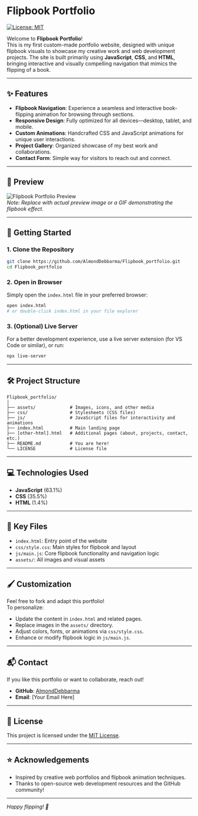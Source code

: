 # Flipbook Portfolio

[![License: MIT](https://img.shields.io/badge/License-MIT-yellow.svg)](LICENSE)

Welcome to **Flipbook Portfolio**!  
This is my first custom-made portfolio website, designed with unique flipbook visuals to showcase my creative work and web development projects. The site is built primarily using **JavaScript**, **CSS**, and **HTML**, bringing interactive and visually compelling navigation that mimics the flipping of a book.

---

## ✨ Features

- **Flipbook Navigation**: Experience a seamless and interactive book-flipping animation for browsing through sections.
- **Responsive Design**: Fully optimized for all devices—desktop, tablet, and mobile.
- **Custom Animations**: Handcrafted CSS and JavaScript animations for unique user interactions.
- **Project Gallery**: Organized showcase of my best work and collaborations.
- **Contact Form**: Simple way for visitors to reach out and connect.

---

## 📸 Preview

![Flipbook Portfolio Preview](./assets/preview.png)  
*Note: Replace with actual preview image or a GIF demonstrating the flipbook effect.*

---

## 🚀 Getting Started

### 1. Clone the Repository

```bash
git clone https://github.com/AlmondDebbarma/Flipbook_portfolio.git
cd Flipbook_portfolio
```

### 2. Open in Browser

Simply open the `index.html` file in your preferred browser:

```bash
open index.html
# or double-click index.html in your file explorer
```

### 3. (Optional) Live Server

For a better development experience, use a live server extension (for VS Code or similar), or run:

```bash
npx live-server
```

---

## 🛠️ Project Structure

```
Flipbook_portfolio/
│
├── assets/             # Images, icons, and other media
├── css/                # Stylesheets (CSS files)
├── js/                 # JavaScript files for interactivity and animations
├── index.html          # Main landing page
├── [other-html].html   # Additional pages (about, projects, contact, etc.)
├── README.md           # You are here!
└── LICENSE             # License file
```

---

## 💻 Technologies Used

- **JavaScript** (63.1%)
- **CSS** (35.5%)
- **HTML** (1.4%)

---

## 📂 Key Files

- `index.html`: Entry point of the website
- `css/style.css`: Main styles for flipbook and layout
- `js/main.js`: Core flipbook functionality and navigation logic
- `assets/`: All images and visual assets

---

## 🖌️ Customization

Feel free to fork and adapt this portfolio!  
To personalize:
- Update the content in `index.html` and related pages.
- Replace images in the `assets/` directory.
- Adjust colors, fonts, or animations via `css/style.css`.
- Enhance or modify flipbook logic in `js/main.js`.

---

## 📬 Contact

If you like this portfolio or want to collaborate, reach out!

- **GitHub**: [AlmondDebbarma](https://github.com/AlmondDebbarma)
- **Email**: [Your Email Here] <!-- Replace with your actual email if desired -->

---

## 📝 License

This project is licensed under the [MIT License](LICENSE).

---

## ⭐ Acknowledgements

- Inspired by creative web portfolios and flipbook animation techniques.
- Thanks to open-source web development resources and the GitHub community!

---

*Happy flipping! 🚀*
